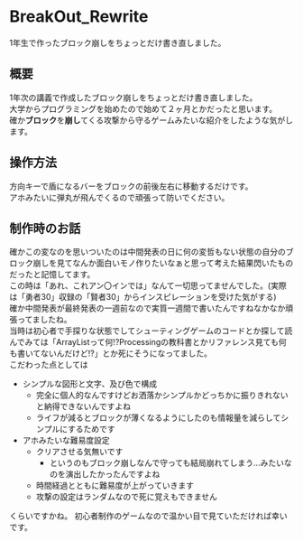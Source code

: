 # BreakOut_Rewrite
1年生で作ったブロック崩しをちょっとだけ書き直しました。
## 概要
1年次の講義で作成したブロック崩しをちょっとだけ書き直しました。  
大学からプログラミングを始めたので始めて２ヶ月とかだったと思います。  
確か**ブロック**を**崩し**てくる攻撃から守るゲームみたいな紹介をしたような気がします。
## 操作方法
方向キーで盾になるバーをブロックの前後左右に移動するだけです。  
アホみたいに弾丸が飛んでくるので頑張って防いでください。
## 制作時のお話
確かこの変なのを思いついたのは中間発表の日に何の変哲もない状態の自分のブロック崩しを見てなんか面白いモノ作りたいなぁと思って考えた結果閃いたものだったと記憶してます。  
この時は「あれ、これアン〇インでは」なんて一切思ってませんでした。(実際は「勇者30」収録の「賢者30」からインスピレーションを受けた気がする)  
確か中間発表が最終発表の一週前なので実質一週間で書いたんですねなかなか頑張ってましたね。  
当時は初心者で手探りな状態でしてシューティングゲームのコードとか探して読んでみては「ArrayListって何!?Processingの教科書とかリファレンス見ても何も書いてないんだけど!?」とか死にそうになってました。  
こだわった点としては

+ シンプルな図形と文字、及び色で構成
  + 完全に個人的なんですけどお洒落かシンプルかどっちかに振りきれないと納得できないんですよね
  + ライフが減るとブロックが薄くなるようにしたのも情報量を減らしてシンプルにするためです
+ アホみたいな難易度設定
  + クリアさせる気無いです
    + というのもブロック崩しなんで守っても結局崩れてしまう…みたいなのを演出したかったんですよね
  + 時間経過とともに難易度が上がっていきます
  + 攻撃の設定はランダムなので死に覚えもできません

くらいですかね。
初心者制作のゲームなので温かい目で見ていただければ幸いです。
